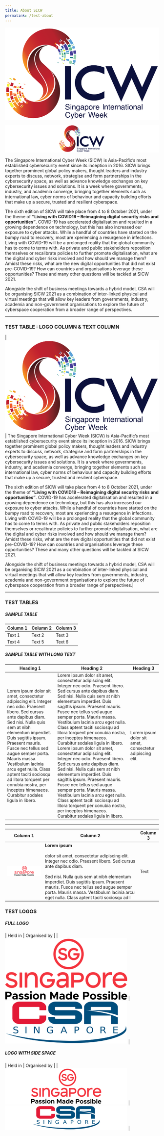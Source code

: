 ```yaml
---
title: About SICW
permalink: /test-about
---
```

![SICW](/images/logos/logo-sicw-full.png)

![SICW](/images/logos/logo-sicw-full-wspace.png)

The Singapore International Cyber Week (SICW) is Asia-Pacific’s most established cybersecurity event since its inception in 2016. SICW brings together prominent global policy makers, thought leaders and industry experts to discuss, network, strategise and form partnerships in the cybersecurity space, as well as advance knowledge exchanges on key cybersecurity issues and solutions. It is a week where governments, industry, and academia converge, bringing together elements such as international law, cyber norms of behaviour and capacity building efforts that make up a secure, trusted and resilient cyberspace. 

The sixth edition of SICW will take place from 4 to 8 October 2021, under the theme of **“Living with COVID19 – Reimagining digital security risks and opportunities”**. COVID-19 has accelerated digitalisation and resulted in a growing dependence on technology, but this has also increased our exposure to cyber attacks. While a handful of countries have started on the bumpy road to recovery, most are  xperiencing a resurgence in infections. Living with COVID-19 will be a prolonged reality that the global community has to come to terms with. As private and public stakeholders reposition themselves or recalibrate policies to further promote digitalisation, what are the digital and cyber risks involved and how should we manage them? Amidst these risks, what are the new digital opportunities that did not exist pre-COVID-19? How can countries and organisations leverage these opportunities? These and many other questions will be tackled at SICW 2021.

Alongside the shift of business meetings towards a hybrid model, CSA will be organising SICW 2021 as a combination of inter-linked physical and virtual meetings that will allow key leaders from governments, industry, academia and non-government organisations to explore the future of cyberspace cooperation from a broader range of perspectives.

---

### TEST TABLE : LOGO COLUMN &amp; TEXT COLUMN

| ![SICW](/images/logos/logo-sicw-full.png) | The Singapore International Cyber Week (SICW) is Asia-Pacific’s most established cybersecurity event since its inception in 2016. SICW brings together prominent global policy makers, thought leaders and industry experts to discuss, network, strategise and form partnerships in the cybersecurity space, as well as advance knowledge exchanges on key cybersecurity issues and solutions. It is a week where governments, industry, and academia converge, bringing together elements such as international law, cyber norms of behaviour and capacity building efforts that make up a secure, trusted and resilient cyberspace. 

The sixth edition of SICW will take place from 4 to 8 October 2021, under the theme of **“Living with COVID19 – Reimagining digital security risks and opportunities”**. COVID-19 has accelerated digitalisation and resulted in a growing dependence on technology, but this has also increased our exposure to cyber attacks. While a handful of countries have started on the bumpy road to recovery, most are  xperiencing a resurgence in infections. Living with COVID-19 will be a prolonged reality that the global community has to come to terms with. As private and public stakeholders reposition themselves or recalibrate policies to further promote digitalisation, what are the digital and cyber risks involved and how should we manage them? Amidst these risks, what are the new digital opportunities that did not exist pre-COVID-19? How can countries and organisations leverage these opportunities? These and many other questions will be tackled at SICW 2021.

Alongside the shift of business meetings towards a hybrid model, CSA will be organising SICW 2021 as a combination of inter-linked physical and virtual meetings that will allow key leaders from governments, industry, academia and non-government organisations to explore the future of cyberspace cooperation from a broader range of perspectives.|

---

### TEST TABLES

##### SAMPLE TABLE

| Column 1 | Column 2 | Column 3 |
| -------- | -------- | -------- |
| Text 1     | Text 2     | Text 3     |
| Text 4     | Text 5     | Text 6     |

##### SAMPLE TABLE WITH LONG TEXT

| Heading 1 | Heading 2 | Heading 3 |
| -------- | -------- | -------- |
| Lorem ipsum dolor sit amet, consectetur adipiscing elit. Integer nec odio. Praesent libero. Sed cursus ante dapibus diam. Sed nisi. Nulla quis sem at nibh elementum imperdiet. Duis sagittis ipsum. Praesent mauris. Fusce nec tellus sed augue semper porta. Mauris massa. Vestibulum lacinia arcu eget nulla. Class aptent taciti sociosqu ad litora torquent per conubia nostra, per inceptos himenaeos. Curabitur sodales ligula in libero.      | Lorem ipsum dolor sit amet, consectetur adipiscing elit. Integer nec odio. Praesent libero. Sed cursus ante dapibus diam. Sed nisi. Nulla quis sem at nibh elementum imperdiet. Duis sagittis ipsum. Praesent mauris. Fusce nec tellus sed augue semper porta. Mauris massa. Vestibulum lacinia arcu eget nulla. Class aptent taciti sociosqu ad litora torquent per conubia nostra, per inceptos himenaeos. Curabitur sodales ligula in libero.  Lorem ipsum dolor sit amet, consectetur adipiscing elit. Integer nec odio. Praesent libero. Sed cursus ante dapibus diam. Sed nisi. Nulla quis sem at nibh elementum imperdiet. Duis sagittis ipsum. Praesent mauris. Fusce nec tellus sed augue semper porta. Mauris massa. Vestibulum lacinia arcu eget nulla. Class aptent taciti sociosqu ad litora torquent per conubia nostra, per inceptos himenaeos. Curabitur sodales ligula in libero.      | Lorem ipsum dolor sit amet, consectetur adipiscing elit.       |

--- 



| Column 1 | Column 2 | Column 3 |
| -------- | -------- | -------- |
| ![Alt text for image on Isomer site](/images/logos/logo-sg-half-wspace.png)     |<b>Lorem ipsum</b><br><br> dolor sit amet, consectetur adipiscing elit. Integer nec odio. Praesent libero. Sed cursus ante dapibus diam. <br><br>Sed nisi. Nulla quis sem at nibh elementum imperdiet. Duis sagittis ipsum. Praesent mauris. Fusce nec tellus sed augue semper porta. Mauris massa. Vestibulum lacinia arcu eget nulla. Class aptent taciti sociosqu ad l    | Text     |



### TEST LOGOS  

##### FULL LOGO

| Held in     | Organised by     |
| ![SG](/images/logos/logo-sg-half.png)     | ![CSA SG](/images/logos/logo-csa-sg-half.png)     |

##### LOGO WITH SIDE SPACE

| Held in     | Organised by     |
| ![SG](/images/logos/logo-sg-half-wspace.png)     | ![CSA SG](/images/logos/logo-csa-sg-half-wspace.png)     |